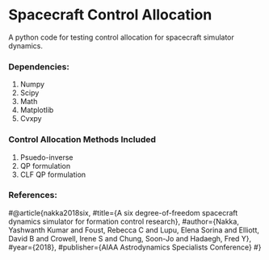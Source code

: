 # Spacecraft Control Allocation
A python code for testing control allocation for spacecraft simulator dynamics.

### Dependencies: 
1) Numpy 
2) Scipy
3) Math
4) Matplotlib
5) Cvxpy  

### Control Allocation Methods Included
1) Psuedo-inverse 
2) QP formulation 
3) CLF QP formulation 


### References:
#@article{nakka2018six,
#title={A six degree-of-freedom spacecraft dynamics simulator for formation control research},
#author={Nakka, Yashwanth Kumar and Foust, Rebecca C and Lupu, Elena Sorina and Elliott, David B and Crowell, Irene S and Chung, Soon-Jo and Hadaegh, Fred Y},
#year={2018},
#publisher={AIAA Astrodynamics Specialists Conference}
#}
